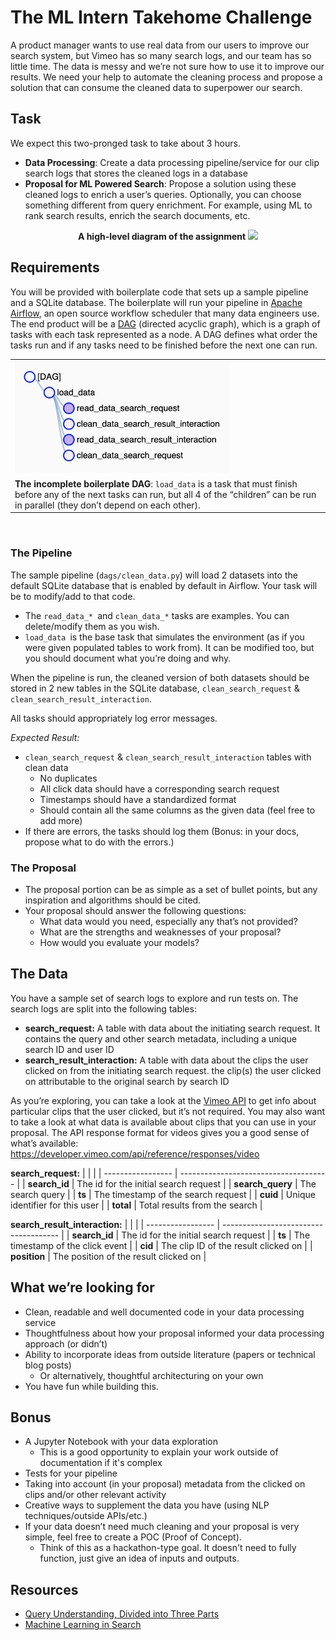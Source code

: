 # The ML Intern Takehome Challenge

A product manager wants to use real data from our users to improve our search system, but Vimeo has so many search logs, and our team has so little time. The data is messy and we’re not sure how to use it to improve our results. We need your help to automate the cleaning process and propose a solution that can consume the cleaned data to superpower our search. 
<br>

## Task
We expect this two-pronged task to take about 3 hours. 

* **Data Processing**: Create a data processing pipeline/service for our clip search logs that stores the cleaned logs in a database
* **Proposal for ML Powered Search**: Propose a solution using these cleaned logs to enrich a user’s queries. Optionally, you can choose something different from query enrichment. For example, using ML to rank search results, enrich the search documents, etc. 

<p align="center">
    <b>A high-level diagram of the assignment</b>
    <img src="https://lucid.app/publicSegments/view/352f9a08-3c82-4d73-9cef-ed916a46bbd2/image.jpeg">
</p>

## Requirements
You will be provided with boilerplate code that sets up a sample pipeline and a SQLite database. The boilerplate will run your pipeline in [Apache Airflow](https://airflow.apache.org/), an open source workflow scheduler that many data engineers use. The end product will be a [DAG](https://www.astronomer.io/blog/what-exactly-is-a-dag/) (directed acyclic graph), which is a graph of tasks with each task represented as a node. A DAG defines what order the tasks run and if any tasks need to be finished before the next one can run.

|                                                                                                                                                                                                        |
| ---------------------------------------------------------------------------------------------------------------------------------------------- |
| <img src="./imgs/dag-example.png" width="70%">                                                                                                                                                                     |
| **The incomplete boilerplate DAG**: `load_data` is a task that must finish before any of the next tasks can run, but all 4 of the “children” can be run in parallel (they don’t depend on each other). |
<br>

### The Pipeline
The sample pipeline (`dags/clean_data.py`) will load 2 datasets into the default SQLite database that is enabled by default in Airflow. Your task will be to modify/add to that code. 

* The `read_data_* `and `clean_data_*` tasks are examples. You can delete/modify them as you wish.
* `load_data `is the base task that simulates the environment (as if you were given populated tables to work from). It can be modified too, but you should document what you’re doing and why.

When the pipeline is run, the cleaned version of both datasets should be stored in 2 new tables in the SQLite database, `clean_search_request` & `clean_search_result_interaction`. 

All tasks should appropriately log error messages.

*Expected Result:*

* `clean_search_request` & `clean_search_result_interaction` tables with clean data
  * No duplicates
  * All click data should have a corresponding search request
  * Timestamps should have a standardized format
  * Should contain all the same columns as the given data (feel free to add more)
* If there are errors, the tasks should log them (Bonus: in your docs, propose what to do with the errors.)


### The Proposal
* The proposal portion can be as simple as a set of bullet points, but any inspiration and algorithms should be cited. 
* Your proposal should answer the following questions:
  * What data would you need, especially any that’s not provided? 
  * What are the strengths and weaknesses of your proposal?
  * How would you evaluate your models? 



## The Data
You have a sample set of search logs to explore and run tests on. The search logs are split into the following tables:

* **search_request:** A table with data about the initiating search request. It contains the query and other search metadata, including a unique search ID and user ID 
* **search_result_interaction:** A table with data about the clips the user clicked on from the initiating search request. the clip(s) the user clicked on attributable to the original search by search ID 

As you’re exploring, you can take a look at the [Vimeo API](https://developer.vimeo.com/api/reference/videos#get_video) to get info about particular clips that the user clicked, but it’s not required. You may also want to take a look at what data is available about clips that you can use in your proposal. The API response format for videos gives you a good sense of what’s available: https://developer.vimeo.com/api/reference/responses/video

**search_request:**
|                   |                                       | 
| ----------------- | ------------------------------------- | 
| **search\_id**    | The id for the initial search request |
| **search\_query** | The search query                      |
| **ts**            | The timestamp of the search request   |
| **cuid**          | Unique identifier for this user       |
| **total**         | Total results from the search         |
<br>

**search_result_interaction:**
|                   |                                       | 
| ----------------- | ------------------------------------- | 
| **search\_id**    | The id for the initial search request |
| **ts**            | The timestamp of the click event      |
| **cid**           | The clip ID of the result clicked on  |
| **position**      | The position of the result clicked on |
<br>

## What we’re looking for
* Clean, readable and well documented code in your data processing service
* Thoughtfulness about how your proposal informed your data processing approach (or didn’t)
* Ability to incorporate ideas from outside literature (papers or technical blog posts)
  * Or alternatively, thoughtful architecturing on your own
* You have fun while building this.

## Bonus
* A Jupyter Notebook with your data exploration
  * This is a good opportunity to explain your work outside of documentation if it's complex
* Tests for your pipeline
* Taking into account (in your proposal) metadata from the clicked on clips and/or other relevant activity
* Creative ways to supplement the data you have (using NLP techniques/outside APIs/etc.)
* If your data doesn’t need much cleaning and your proposal is very simple, feel free to create a POC (Proof of Concept).
  * Think of this as a hackathon-type goal. It doesn't need to fully function, just give an idea of inputs and outputs.

## Resources
* [Query Understanding, Divided into Three Parts](https://medium.com/@dtunkelang/query-understanding-divided-into-three-parts-d9cbc81a5d09)
* [Machine Learning in Search](https://lucidworks.com/ai-powered-search/machine-learning/)
